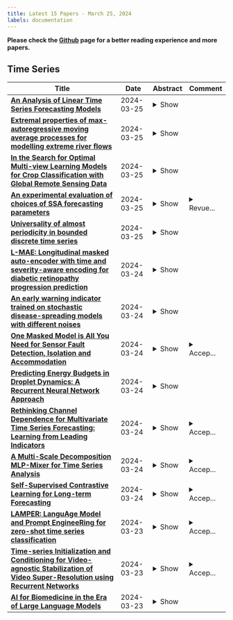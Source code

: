 ```yaml
---
title: Latest 15 Papers - March 25, 2024
labels: documentation
---
```

**Please check the [Github](https://github.com/zezhishao/MTS_Daily_ArXiv) page for a better reading experience and more papers.**

## Time Series
| **Title** | **Date** | **Abstract** | **Comment** |
| --- | --- | --- | --- |
| **[An Analysis of Linear Time Series Forecasting Models](http://arxiv.org/abs/2403.14587v2)** | 2024-03-25 | <details><summary>Show</summary><p>Despite their simplicity, linear models perform well at time series forecasting, even when pitted against deeper and more expensive models. A number of variations to the linear model have been proposed, often including some form of feature normalisation that improves model generalisation. In this paper we analyse the sets of functions expressible using these linear model architectures. In so doing we show that several popular variants of linear models for time series forecasting are equivalent and functionally indistinguishable from standard, unconstrained linear regression. We characterise the model classes for each linear variant. We demonstrate that each model can be reinterpreted as unconstrained linear regression over a suitably augmented feature set, and therefore admit closed-form solutions when using a mean-squared loss function. We provide experimental evidence that the models under inspection learn nearly identical solutions, and finally demonstrate that the simpler closed form solutions are superior forecasters across 72% of test settings.</p></details> |  |
| **[Extremal properties of max-autoregressive moving average processes for   modelling extreme river flows](http://arxiv.org/abs/2403.16590v1)** | 2024-03-25 | <details><summary>Show</summary><p>Max-autogressive moving average (Max-ARMA) processes are powerful tools for modelling time series data with heavy-tailed behaviour; these are a non-linear version of the popular autoregressive moving average models. River flow data typically have features of heavy tails and non-linearity, as large precipitation events cause sudden spikes in the data that then exponentially decay. Therefore, stationary Max-ARMA models are a suitable candidate for capturing the unique temporal dependence structure exhibited by river flows. This paper contributes to advancing our understanding of the extremal properties of stationary Max-ARMA processes. We detail the first approach for deriving the extremal index, the lagged asymptotic dependence coefficient, and an efficient simulation for a general Max-ARMA process. We use the extremal properties, coupled with the belief that Max-ARMA processes provide only an approximation to extreme river flow, to fit such a model which can broadly capture river flow behaviour over a high threshold. We make our inference under a reparametrisation which gives a simpler parameter space that excludes cases where any parameter is non-identifiable. We illustrate results for river flow data from the UK River Thames.</p></details> |  |
| **[In the Search for Optimal Multi-view Learning Models for Crop   Classification with Global Remote Sensing Data](http://arxiv.org/abs/2403.16582v1)** | 2024-03-25 | <details><summary>Show</summary><p>Crop classification is of critical importance due to its role in studying crop pattern changes, resource management, and carbon sequestration. When employing data-driven techniques for its prediction, utilizing various temporal data sources is necessary. Deep learning models have proven to be effective for this task by mapping time series data to high-level representation for prediction. However, they face substantial challenges when dealing with multiple input patterns. The literature offers limited guidance for Multi-View Learning (MVL) scenarios, as it has primarily focused on exploring fusion strategies with specific encoders and validating them in local regions. In contrast, we investigate the impact of simultaneous selection of the fusion strategy and the encoder architecture evaluated on a global-scale cropland and crop-type classifications. We use a range of five fusion strategies (Input, Feature, Decision, Ensemble, Hybrid) and five temporal encoder architectures (LSTM, GRU, TempCNN, TAE, L-TAE) as possible MVL model configurations. The validation is on the CropHarvest dataset that provides optical, radar, and weather time series, and topographic information as input data. We found that in scenarios with a limited number of labeled samples, a unique configuration is insufficient for all the cases. Instead, a specialized combination, including encoder and fusion strategy, should be meticulously sought. To streamline this search process, we suggest initially identifying the optimal encoder architecture tailored for a particular fusion strategy, and then determining the most suitable fusion strategy for the classification task. We provide a technical framework for researchers exploring crop classification or related tasks through a MVL approach.</p></details> |
| **[An experimental evaluation of choices of SSA forecasting parameters](http://arxiv.org/abs/2403.16507v1)** | 2024-03-25 | <details><summary>Show</summary><p>Six time series related to atmospheric phenomena are used as inputs for experiments offorecasting with singular spectrum analysis (SSA). Existing methods for SSA parametersselection are compared throughout their forecasting accuracy relatively to an optimal aposteriori selection and to a naive forecasting methods. The comparison shows that awidespread practice of selecting longer windows leads often to poorer predictions. It alsoconfirms that the choices of the window length and of the grouping are essential. Withthe mean error of rainfall forecasting below 1.5%, SSA appears as a viable alternative forhorizons beyond two weeks.</p></details> | <details><summary>Revue...</summary><p>Revue Africaine de Recherche en Informatique et Math{\'e}matiques   Appliqu{\'e}es, In press, 40</p></details> |
| **[Universality of almost periodicity in bounded discrete time series](http://arxiv.org/abs/2310.00290v5)** | 2024-03-25 | <details><summary>Show</summary><p>We consider arbitrary bounded discrete time series. From its statistical feature, without any use of the Fourier transform, we find an almost periodic function which suitably characterizes the corresponding time series.</p></details> |  |
| **[L-MAE: Longitudinal masked auto-encoder with time and severity-aware   encoding for diabetic retinopathy progression prediction](http://arxiv.org/abs/2403.16272v1)** | 2024-03-24 | <details><summary>Show</summary><p>Pre-training strategies based on self-supervised learning (SSL) have proven to be effective pretext tasks for many downstream tasks in computer vision. Due to the significant disparity between medical and natural images, the application of typical SSL is not straightforward in medical imaging. Additionally, those pretext tasks often lack context, which is critical for computer-aided clinical decision support. In this paper, we developed a longitudinal masked auto-encoder (MAE) based on the well-known Transformer-based MAE. In particular, we explored the importance of time-aware position embedding as well as disease progression-aware masking. Taking into account the time between examinations instead of just scheduling them offers the benefit of capturing temporal changes and trends. The masking strategy, for its part, evolves during follow-up to better capture pathological changes, ensuring a more accurate assessment of disease progression. Using OPHDIAT, a large follow-up screening dataset targeting diabetic retinopathy (DR), we evaluated the pre-trained weights on a longitudinal task, which is to predict the severity label of the next visit within 3 years based on the past time series examinations. Our results demonstrated the relevancy of both time-aware position embedding and masking strategies based on disease progression knowledge. Compared to popular baseline models and standard longitudinal Transformers, these simple yet effective extensions significantly enhance the predictive ability of deep classification models.</p></details> |  |
| **[An early warning indicator trained on stochastic disease-spreading   models with different noises](http://arxiv.org/abs/2403.16233v1)** | 2024-03-24 | <details><summary>Show</summary><p>The timely detection of disease outbreaks through reliable early warning signals (EWSs) is indispensable for effective public health mitigation strategies. Nevertheless, the intricate dynamics of real-world disease spread, often influenced by diverse sources of noise and limited data in the early stages of outbreaks, pose a significant challenge in developing reliable EWSs, as the performance of existing indicators varies with extrinsic and intrinsic noises. Here, we address the challenge of modeling disease when the measurements are corrupted by additive white noise, multiplicative environmental noise, and demographic noise into a standard epidemic mathematical model. To navigate the complexities introduced by these noise sources, we employ a deep learning algorithm that provides EWS in infectious disease outbreak by training on noise-induced disease-spreading models. The indicator's effectiveness is demonstrated through its application to real-world COVID-19 cases in Edmonton and simulated time series derived from diverse disease spread models affected by noise. Notably, the indicator captures an impending transition in a time series of disease outbreaks and outperforms existing indicators. This study contributes to advancing early warning capabilities by addressing the intricate dynamics inherent in real-world disease spread, presenting a promising avenue for enhancing public health preparedness and response efforts.</p></details> |  |
| **[One Masked Model is All You Need for Sensor Fault Detection, Isolation   and Accommodation](http://arxiv.org/abs/2403.16153v1)** | 2024-03-24 | <details><summary>Show</summary><p>Accurate and reliable sensor measurements are critical for ensuring the safety and longevity of complex engineering systems such as wind turbines. In this paper, we propose a novel framework for sensor fault detection, isolation, and accommodation (FDIA) using masked models and self-supervised learning. Our proposed approach is a general time series modeling approach that can be applied to any neural network (NN) model capable of sequence modeling, and captures the complex spatio-temporal relationships among different sensors. During training, the proposed masked approach creates a random mask, which acts like a fault, for one or more sensors, making the training and inference task unified: finding the faulty sensors and correcting them. We validate our proposed technique on both a public dataset and a real-world dataset from GE offshore wind turbines, and demonstrate its effectiveness in detecting, diagnosing and correcting sensor faults. The masked model not only simplifies the overall FDIA pipeline, but also outperforms existing approaches. Our proposed technique has the potential to significantly improve the accuracy and reliability of sensor measurements in complex engineering systems in real-time, and could be applied to other types of sensors and engineering systems in the future. We believe that our proposed framework can contribute to the development of more efficient and effective FDIA techniques for a wide range of applications.</p></details> | <details><summary>Accep...</summary><p>Accepted by the 2024 International Joint Conference on Neural   Networks (IJCNN 2024)</p></details> |
| **[Predicting Energy Budgets in Droplet Dynamics: A Recurrent Neural   Network Approach](http://arxiv.org/abs/2403.16144v1)** | 2024-03-24 | <details><summary>Show</summary><p>Neural networks in fluid mechanics offer an efficient approach for exploring complex flows, including multiphase and free surface flows. The recurrent neural network, particularly the Long Short-Term Memory (LSTM) model, proves attractive for learning mappings from transient inputs to dynamic outputs. This study applies LSTM to predict transient and static outputs for fluid flows under surface tension effects. Specifically, we explore two distinct droplet dynamic scenarios: droplets with diverse initial shapes impacting with solid surfaces, as well as the coalescence of two droplets following collision. Using only dimensionless numbers and geometric time series data from numerical simulations, LSTM predicts the energy budget. The marker-and-cell front-tracking methodology combined with a marker-and-cell finite-difference strategy is adopted for simulating the droplet dynamics. Using a recurrent neural network (RNN) architecture fed with time series data derived from geometrical parameters, as for example droplet diameter variation, our study shows the accuracy of our approach in predicting energy budgets, as for instance the kinetic, dissipation, and surface energy trends, across a range of Reynolds and Weber numbers in droplet dynamic problems. Finally, a two-phase sequential neural network using only geometric data, which is readily available in experimental settings, is employed to predict the energies and then use them to estimate static parameters, such as the Reynolds and Weber numbers. While our methodology has been primarily validated with simulation data, its adaptability to experimental datasets is a promising avenue for future exploration. We hope that our strategy can be useful for diverse applications, spanning from inkjet printing to combustion engines, where the prediction of energy budgets or dissipation energies is crucial.</p></details> |  |
| **[Rethinking Channel Dependence for Multivariate Time Series Forecasting:   Learning from Leading Indicators](http://arxiv.org/abs/2401.17548v3)** | 2024-03-24 | <details><summary>Show</summary><p>Recently, channel-independent methods have achieved state-of-the-art performance in multivariate time series (MTS) forecasting. Despite reducing overfitting risks, these methods miss potential opportunities in utilizing channel dependence for accurate predictions. We argue that there exist locally stationary lead-lag relationships between variates, i.e., some lagged variates may follow the leading indicators within a short time period. Exploiting such channel dependence is beneficial since leading indicators offer advance information that can be used to reduce the forecasting difficulty of the lagged variates. In this paper, we propose a new method named LIFT that first efficiently estimates leading indicators and their leading steps at each time step and then judiciously allows the lagged variates to utilize the advance information from leading indicators. LIFT plays as a plugin that can be seamlessly collaborated with arbitrary time series forecasting methods. Extensive experiments on six real-world datasets demonstrate that LIFT improves the state-of-the-art methods by 5.5% in average forecasting performance. Our code is available at https://github.com/SJTU-Quant/LIFT.</p></details> | <details><summary>Accep...</summary><p>Accepted to ICLR 2024</p></details> |
| **[A Multi-Scale Decomposition MLP-Mixer for Time Series Analysis](http://arxiv.org/abs/2310.11959v2)** | 2024-03-24 | <details><summary>Show</summary><p>Time series data, including univariate and multivariate ones, are characterized by unique composition and complex multi-scale temporal variations. They often require special consideration of decomposition and multi-scale modeling to analyze. Existing deep learning methods on this best fit to univariate time series only, and have not sufficiently considered sub-series modeling and decomposition completeness. To address these challenges, we propose MSD-Mixer, a Multi-Scale Decomposition MLP-Mixer, which learns to explicitly decompose and represent the input time series in its different layers. To handle the multi-scale temporal patterns and multivariate dependencies, we propose a novel temporal patching approach to model the time series as multi-scale patches, and employ MLPs to capture intra- and inter-patch variations and channel-wise correlations. In addition, we propose a novel loss function to constrain both the mean and the autocorrelation of the decomposition residual for better decomposition completeness. Through extensive experiments on various real-world datasets for five common time series analysis tasks, we demonstrate that MSD-Mixer consistently and significantly outperforms other state-of-the-art algorithms with better efficiency.</p></details> | <details><summary>Accep...</summary><p>Accepted for VLDB 2024</p></details> |
| **[Self-Supervised Contrastive Learning for Long-term Forecasting](http://arxiv.org/abs/2402.02023v2)** | 2024-03-24 | <details><summary>Show</summary><p>Long-term forecasting presents unique challenges due to the time and memory complexity of handling long sequences. Existing methods, which rely on sliding windows to process long sequences, struggle to effectively capture long-term variations that are partially caught within the short window (i.e., outer-window variations). In this paper, we introduce a novel approach that overcomes this limitation by employing contrastive learning and enhanced decomposition architecture, specifically designed to focus on long-term variations. To this end, our contrastive loss incorporates global autocorrelation held in the whole time series, which facilitates the construction of positive and negative pairs in a self-supervised manner. When combined with our decomposition networks, our contrastive learning significantly improves long-term forecasting performance. Extensive experiments demonstrate that our approach outperforms 14 baseline models in multiple experiments over nine long-term benchmarks, especially in challenging scenarios that require a significantly long output for forecasting. Source code is available at https://github.com/junwoopark92/Self-Supervised-Contrastive-Forecsating.</p></details> | <details><summary>Accep...</summary><p>Accepted at International Conference on Learning Representations   (ICLR) 2024</p></details> |
| **[LAMPER: LanguAge Model and Prompt EngineeRing for zero-shot time series   classification](http://arxiv.org/abs/2403.15875v1)** | 2024-03-23 | <details><summary>Show</summary><p>This study constructs the LanguAge Model with Prompt EngineeRing (LAMPER) framework, designed to systematically evaluate the adaptability of pre-trained language models (PLMs) in accommodating diverse prompts and their integration in zero-shot time series (TS) classification. We deploy LAMPER in experimental assessments using 128 univariate TS datasets sourced from the UCR archive. Our findings indicate that the feature representation capacity of LAMPER is influenced by the maximum input token threshold imposed by PLMs.</p></details> | <details><summary>Accep...</summary><p>Accepted as tiny paper in ICLR 2024</p></details> |
| **[Time-series Initialization and Conditioning for Video-agnostic   Stabilization of Video Super-Resolution using Recurrent Networks](http://arxiv.org/abs/2403.15832v1)** | 2024-03-23 | <details><summary>Show</summary><p>A Recurrent Neural Network (RNN) for Video Super Resolution (VSR) is generally trained with randomly clipped and cropped short videos extracted from original training videos due to various challenges in learning RNNs. However, since this RNN is optimized to super-resolve short videos, VSR of long videos is degraded due to the domain gap. Our preliminary experiments reveal that such degradation changes depending on the video properties, such as the video length and dynamics. To avoid this degradation, this paper proposes the training strategy of RNN for VSR that can work efficiently and stably independently of the video length and dynamics. The proposed training strategy stabilizes VSR by training a VSR network with various RNN hidden states changed depending on the video properties. Since computing such a variety of hidden states is time-consuming, this computational cost is reduced by reusing the hidden states for efficient training. In addition, training stability is further improved with frame-number conditioning. Our experimental results demonstrate that the proposed method performed better than base methods in videos with various lengths and dynamics.</p></details> | <details><summary>Accep...</summary><p>Accepted to IJCNN 2024 (International Joint Conference on Neural   Networks)</p></details> |
| **[AI for Biomedicine in the Era of Large Language Models](http://arxiv.org/abs/2403.15673v1)** | 2024-03-23 | <details><summary>Show</summary><p>The capabilities of AI for biomedicine span a wide spectrum, from the atomic level, where it solves partial differential equations for quantum systems, to the molecular level, predicting chemical or protein structures, and further extending to societal predictions like infectious disease outbreaks. Recent advancements in large language models, exemplified by models like ChatGPT, have showcased significant prowess in natural language tasks, such as translating languages, constructing chatbots, and answering questions. When we consider biomedical data, we observe a resemblance to natural language in terms of sequences: biomedical literature and health records presented as text, biological sequences or sequencing data arranged in sequences, or sensor data like brain signals as time series. The question arises: Can we harness the potential of recent large language models to drive biomedical knowledge discoveries? In this survey, we will explore the application of large language models to three crucial categories of biomedical data: 1) textual data, 2) biological sequences, and 3) brain signals. Furthermore, we will delve into large language model challenges in biomedical research, including ensuring trustworthiness, achieving personalization, and adapting to multi-modal data representation</p></details> |

